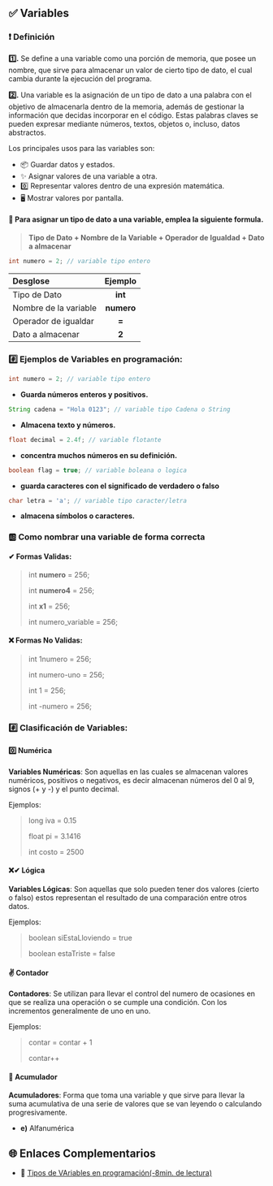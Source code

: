 ## ✅ Variables

### ❗ Definición

 **1️⃣.** Se define a una variable como una porción de memoria, que posee un nombre,
que sirve para almacenar un valor de cierto tipo de dato, el cual cambia durante la ejecución del programa.

 **2️⃣.** Una variable es la asignación de un tipo de dato a una palabra con el objetivo de almacenarla dentro de la memoria, además de gestionar la información que decidas incorporar en el código. Estas palabras claves se pueden expresar mediante números, textos, objetos o, incluso, datos abstractos.

Los principales usos para las variables son:

 + 📦 Guardar datos y estados.
 + ✨ Asignar valores de una variable a otra.
 + 0️⃣ Representar valores dentro de una expresión matemática.
 + 🖥 Mostrar valores por pantalla.

#### 🤔 Para asignar un tipo de dato a una variable, emplea la siguiente formula.

> **Tipo de Dato + Nombre de la Variable + Operador de Igualdad + Dato a almacenar**

```java
int numero = 2; // variable tipo entero
```

 | Desglose      | Ejemplo    |
 |:-------------|:---------:|
 | Tipo de Dato| **int**|
 | Nombre de la variable| **numero**|
 | Operador de igualdar| **=**|
 | Dato a almacenar| **2**|


### #️⃣ Ejemplos de Variables en programación:


```java
int numero = 2; // variable tipo entero
```
 + **Guarda números enteros y positivos.**

```java
String cadena = "Hola 0123"; // variable tipo Cadena o String
```
 + **Almacena texto y números.**

```java
float decimal = 2.4f; // variable flotante 
```
 + **concentra muchos números en su definición.**

```java
boolean flag = true; // variable boleana o logica
```
 + **guarda caracteres con el significado de verdadero o falso**

```java
char letra = 'a'; // variable tipo caracter/letra
```
 + **almacena símbolos o caracteres.**

### 🆎 Como nombrar una variable de forma correcta

#### ✔ Formas Validas:

> int **numero** = 256;
> 
> int **numero4** = 256;
> 
> int **x1** = 256; 
> 
> int numero_variable = 256;

#### ❌ Formas No Validas:

> int 1numero = 256;
> 
> int numero-uno = 256;
> 
> int 1 = 256; 
> 
> int -numero = 256;
> 

### #️⃣ Clasificación de Variables:

#### 0️⃣ Numérica
 
 **Variables Numéricas**: Son aquellas en las cuales se almacenan valores numéricos, positivos o negativos, es decir almacenan números del 0 al 9, signos (+ y -) y el punto decimal.
 
 Ejemplos: 
 
 > long iva = 0.15 
 > 
 > float pi = 3.1416 
 > 
 > int costo = 2500

#### ❌✔ Lógica

**Variables Lógicas**: Son aquellas que solo pueden tener dos valores (cierto o falso) estos representan el resultado de una comparación entre otros datos.

 Ejemplos: 
 
 > boolean siEstaLloviendo = true 
 > 
 > boolean estaTriste = false 
  
#### ✌ Contador

**Contadores**: Se utilizan para llevar el control del numero de ocasiones en que se realiza una operación o se cumple una condición. Con los incrementos generalmente de uno en uno.

 Ejemplos: 
 
 > contar = contar + 1  
 > 
 > contar++

#### 🤢 Acumulador

**Acumuladores**: Forma que toma una variable y que sirve para llevar la suma acumulativa de una serie de valores que se van leyendo o calculando progresivamente.

 + **e)** Alfanumérica


## 🌐 Enlaces Complementarios

 + 📄 [Tipos de VAriables en programación(-8min. de lectura)](https://blog.ticjob.es/tipos-de-variables-en-programacion/)


